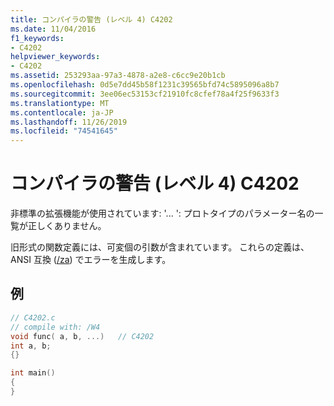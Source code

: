 ```yaml
---
title: コンパイラの警告 (レベル 4) C4202
ms.date: 11/04/2016
f1_keywords:
- C4202
helpviewer_keywords:
- C4202
ms.assetid: 253293aa-97a3-4878-a2e8-c6cc9e20b1cb
ms.openlocfilehash: 0d5e7dd45b58f1231c39565bfd74c5895096a8b7
ms.sourcegitcommit: 3ee06ec53153cf21910fc8cfef78a4f25f9633f3
ms.translationtype: MT
ms.contentlocale: ja-JP
ms.lasthandoff: 11/26/2019
ms.locfileid: "74541645"
---
```

# <a name="compiler-warning-level-4-c4202"></a>コンパイラの警告 (レベル 4) C4202

非標準の拡張機能が使用されています: '... ': プロトタイプのパラメーター名の一覧が正しくありません。

旧形式の関数定義には、可変個の引数が含まれています。 これらの定義は、ANSI 互換 ([/za](../../build/reference/za-ze-disable-language-extensions.md)) でエラーを生成します。

## <a name="example"></a>例

```c
// C4202.c
// compile with: /W4
void func( a, b, ...)   // C4202
int a, b;
{}

int main()
{
}
```